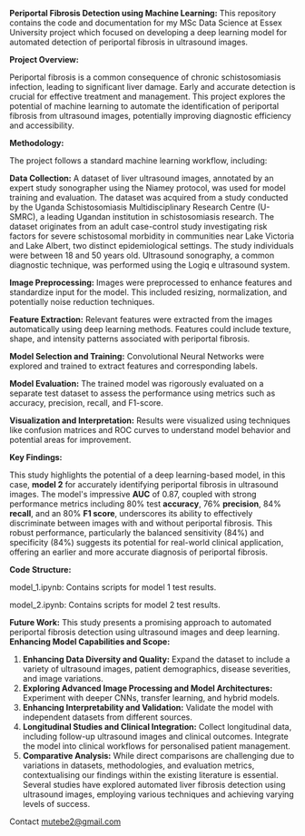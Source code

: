 **Periportal Fibrosis Detection using Machine Learning:**
This repository contains the code and documentation for my MSc Data Science at Essex University project which focused on developing a deep learning model for automated detection of periportal fibrosis in ultrasound images.

**Project Overview:**

Periportal fibrosis is a common consequence of chronic schistosomiasis infection, leading to significant liver damage. Early and accurate detection is crucial for effective treatment and management. This project explores the potential of machine learning to automate the identification of periportal fibrosis from ultrasound images, potentially improving diagnostic efficiency and accessibility.

**Methodology:**

The project follows a standard machine learning workflow, including:

**Data Collection:** A dataset of liver ultrasound images, annotated by an expert study sonographer using the Niamey protocol, was used for model training and evaluation. The dataset was acquired from a study conducted by the Uganda Schistosomiasis Multidisciplinary Research Centre (U-SMRC), a leading Ugandan institution in schistosomiasis research. The dataset originates from an adult case-control study investigating risk factors for severe schistosomal morbidity in communities near Lake Victoria and Lake Albert, two distinct epidemiological settings. The study individuals were between 18 and 50 years old. Ultrasound sonography, a common diagnostic technique, was performed using the Logiq e ultrasound system.

**Image Preprocessing:** Images were preprocessed to enhance features and standardize input for the model. This included resizing, normalization, and potentially noise reduction techniques.

**Feature Extraction:** Relevant features were extracted from the images automatically using deep learning methods. Features could include texture, shape, and intensity patterns associated with periportal fibrosis.

**Model Selection and Training:** Convolutional Neural Networks were explored and trained to extract features and corresponding labels.

**Model Evaluation:** The trained model was rigorously evaluated on a separate test dataset to assess the performance using metrics such as accuracy, precision, recall, and F1-score.

**Visualization and Interpretation:** Results were visualized using techniques like confusion matrices and ROC curves to understand model behavior and potential areas for improvement.

**Key Findings:**

This study highlights the potential of a deep learning-based model, in this case, **model 2** for accurately identifying periportal fibrosis in ultrasound images. The model's impressive **AUC** of 0.87, coupled with strong performance metrics including 80% test **accuracy**, 76% **precision**, 84% **recall**, and an 80% **F1 score**, underscores its ability to effectively discriminate between images with and without periportal fibrosis. 
This robust performance, particularly the balanced sensitivity (84%) and specificity (84%) suggests its potential for real-world clinical application, offering an earlier and more accurate diagnosis of periportal fibrosis.


**Code Structure:**

model_1.ipynb: Contains scripts for  model 1 test results.

model_2.ipynb: Contains scripts for  model 2 test results.


**Future Work:**
This study presents a promising approach to automated periportal fibrosis detection using ultrasound images and deep learning. 
**Enhancing Model Capabilities and Scope:**
1.	**Enhancing Data Diversity and Quality:**
Expand the dataset to include a variety of ultrasound images, patient demographics, disease severities, and image variations.
2.	**Exploring Advanced Image Processing and Model Architectures:**
Experiment with deeper CNNs, transfer learning, and hybrid models.
3.	**Enhancing Interpretability and Validation:**
Validate the model with independent datasets from different sources.
4.	**Longitudinal Studies and Clinical Integration:**
Collect longitudinal data, including follow-up ultrasound images and clinical outcomes.
Integrate the model into clinical workflows for personalised patient management.
5.	**Comparative Analysis:**
While direct comparisons are challenging due to variations in datasets, methodologies, and evaluation metrics, contextualising our findings within the existing literature is essential. Several studies have explored automated liver fibrosis detection using ultrasound images, employing various techniques and achieving varying levels of success. 


Contact
mutebe2@gmail.com

